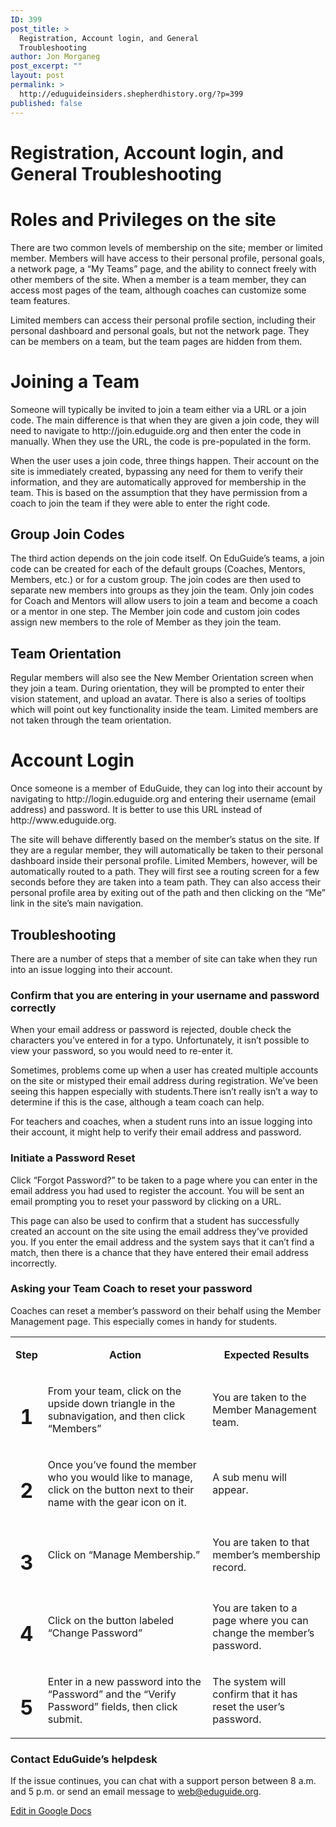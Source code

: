 ```yaml
---
ID: 399
post_title: >
  Registration, Account login, and General
  Troubleshooting
author: Jon Morganeg
post_excerpt: ""
layout: post
permalink: >
  http://eduguideinsiders.shepherdhistory.org/?p=399
published: false
---
```

<h1>Registration, Account login, and General Troubleshooting</h1>
<p></p>
<h1>Roles and Privileges on the site</h1>
<p>There are two common levels of membership on the site; member or limited member. Members will have access to their personal profile, personal goals, a network page, a “My Teams” page, and the ability to connect freely with other members of the site. When a member is a team member, they can access most pages of the team, although coaches can customize some team features.</p>
<p>Limited members can access their personal profile section, including their personal dashboard and personal goals, but not the network page. They can be members on a team, but the team pages are hidden from them.</p>
<h1>Joining a Team</h1>
<p>Someone will typically be invited to join a team either via a URL or a join code. The main difference is that when they are given a join code, they will need to navigate to http://join.eduguide.org and then enter the code in manually. When they use the URL, the code is pre-populated in the form.</p>
<p>When the user uses a join code, three things happen. Their account on the site is immediately created, bypassing any need for them to verify their information, and they are automatically approved for membership in the team. This is based on the assumption that they have permission from a coach to join the team if they were able to enter the right code.</p>
<h2>Group Join Codes</h2>
<p>The third action depends on the join code itself. On EduGuide’s teams, a join code can be created for each of the default groups (Coaches, Mentors, Members, etc.) or for a custom group. The join codes are then used to separate new members into groups as they join the team. Only join codes for Coach and Mentors will allow users to join a team and become a coach or a mentor in one step. The Member join code and custom join codes assign new members to the role of Member as they join the team.</p>
<h2>Team Orientation</h2>
<p>Regular members will also see the New Member Orientation screen when they join a team. During orientation, they will be prompted to enter their vision statement, and upload an avatar. There is also a series of tooltips which will point out key functionality inside the team. Limited members are not taken through the team orientation.</p>
<h1>Account Login</h1>
<p>Once someone is a member of EduGuide, they can log into their account by navigating to http://login.eduguide.org and entering their username (email address) and password. It is better to use this URL instead of http://www.eduguide.org.</p>
<p>The site will behave differently based on the member’s status on the site. If they are a regular member, they will automatically be taken to their personal dashboard inside their personal profile. Limited Members, however, will be automatically routed to a path. They will first see a routing screen for a few seconds before they are taken into a team path. They can also access their personal profile area by exiting out of the path and then clicking on the “Me” link in the site’s main navigation.</p>
<h2>Troubleshooting</h2>
<p>There are a number of steps that a member of site can take when they run into an issue logging into their account.</p>
<h3>Confirm that you are entering in your username and password correctly</h3>
<p>When your email address or password is rejected, double check the characters you’ve entered in for a typo. Unfortunately, it isn’t possible to view your password, so  you would need to re-enter it.</p>
<p>Sometimes, problems come up when a user has created multiple accounts on the site or mistyped their email address during registration. We’ve been seeing this happen especially with students.There isn’t really isn’t a way to determine if this is the case, although a team coach can help.</p>
<p>For teachers and coaches, when a student runs into an issue logging into their account, it might help to verify their email address and password.</p>
<h3>Initiate a Password Reset</h3>
<p>Click “Forgot Password?” to be taken to a page where you can enter in the email address you had used to register the account. You will be sent an email prompting you to reset your password by clicking on a URL.</p>
<p>This page can also be used to confirm that a student has successfully created an account on the site using the email address they’ve provided you. If you enter the email address and the system says that it can’t find a match, then there is a chance that they have entered their email address incorrectly.</p>
<h3>Asking your Team Coach to reset your password</h3>
<p>Coaches can reset a member’s password on their behalf using the Member Management page. This especially comes in handy for students.</p>
<p></p>
<table><tbody><tr><td><p style="text-align: center;"><b>Step</b></p>
</td><td><p style="text-align: center;"><b>Action</b></p>
</td><td><p style="text-align: center;"><b>Expected Results</b></p>
</td></tr><tr><td><h1 style="text-align: center;">1</h1>
</td><td><p>From your team, click on the upside down triangle in the subnavigation, and then click “Members”</p>
</td><td><p>You are taken to the Member Management team.</p>
</td></tr><tr><td><h1 style="text-align: center;">2</h1>
</td><td><p>Once you’ve found the member who you would like to manage, click on the button next to their name with the gear icon on it. </p>
</td><td><p>A sub menu will appear.</p>
</td></tr><tr><td><h1 style="text-align: center;">3</h1>
</td><td><p>Click on “Manage Membership.”</p>
</td><td><p>You are taken to that member’s membership record.</p>
</td></tr><tr><td><h1 style="text-align: center;">4</h1>
</td><td><p>Click on the button labeled “Change Password”</p>
</td><td><p>You are taken to a page where you can change the member’s password.</p>
</td></tr><tr><td><h1 style="text-align: center;">5</h1>
</td><td><p>Enter in a new password into the “Password” and the “Verify Password” fields, then click submit.</p>
</td><td><p>The system will confirm that it has reset the user’s password.</p>
</td></tr></tbody></table><p></p>
<h3>Contact EduGuide’s helpdesk</h3>
<p>If the issue continues, you can chat with a support person between 8 a.m. and 5 p.m. or send an email message to <a href="mailto:web@eduguide.org">web@eduguide.org</a>.</p>
<p></p>
<p><a href="https://docs.google.com/document/d/1AN1CO9mMRFiJdryFNSn0iHeCTsgJXob_S9p2YZxU2kQ/edit?usp=sharing">Edit in Google Docs</a></p>